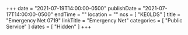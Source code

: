 +++
date = "2021-07-19T14:00:00-0500"
publishDate = "2021-07-17T14:00:00-0500"
endTime = ""
location = ""
ncs = [ "KE0LDS" ]
title = "Emergency Net 0719"
linkTitle = "Emergency Net"
categories = [ "Public Service" ]
dates = [ "Hidden" ]
+++

